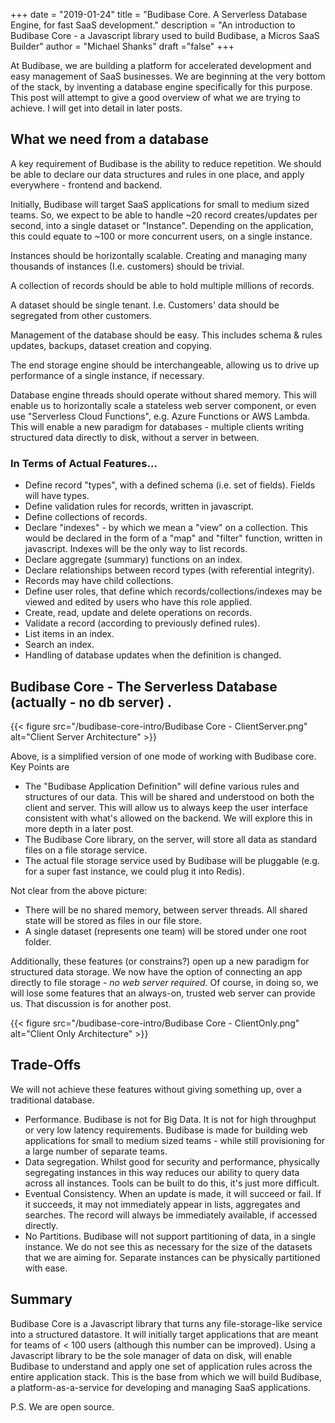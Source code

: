 +++
date = "2019-01-24"
title = "Budibase Core. A Serverless Database Engine, for fast SaaS development."
description = "An introduction to Budibase Core - a Javascript library used to build Budibase, a Micros SaaS Builder"
author = "Michael Shanks"
draft ="false"
+++

At Budibase, we are building a platform for accelerated development and easy management of SaaS businesses. We are beginning at the very bottom of the stack, by inventing a database engine specifically for this purpose. This post will attempt to give a good overview of what we are trying to achieve. I will get into detail in later posts.

## What we need from a database

A key requirement of Budibase is the ability to reduce repetition. We should be able to declare our data structures and rules in one place, and apply everywhere - frontend and backend.

Initially, Budibase will target SaaS applications for small to medium sized teams. So, we expect to be able to handle ~20 record creates/updates per second, into a single dataset or "Instance". Depending on the application, this could equate to ~100 or more concurrent users, on a single instance. 

Instances should be horizontally scalable. Creating and managing many thousands of instances (I.e. customers) should be trivial.

A collection of records should be able to hold multiple millions of records.

A dataset should be single tenant. I.e. Customers' data should be segregated from other customers.

Management of the database should be easy. This includes schema & rules updates, backups, dataset creation and copying.

The end storage engine should be interchangeable, allowing us to drive up performance of a single instance, if necessary.

Database engine threads should operate without shared memory. This will enable us to horizontally scale a stateless web server component, or even use "Serverless Cloud Functions", e.g. Azure Functions or AWS Lambda. This will enable a new paradigm for databases - multiple clients writing structured data directly to disk, without a server in between.

### In Terms of Actual Features...

- Define record "types", with a defined schema (i.e. set of fields). Fields will have types.
- Define validation rules for records, written in javascript.
- Define collections of records.
- Declare "indexes" - by which we mean a "view" on a collection. This would be declared in the form of a "map" and "filter" function, written in javascript. Indexes will be the only way to list records.
- Declare aggregate (summary) functions on an index.
- Declare relationships between record types (with referential integrity).
- Records may have child collections.
- Define user roles, that define which records/collections/indexes may be viewed and edited by users who have this role applied.
- Create, read, update and delete operations on records.
- Validate a record (according to previously defined rules).
- List items in an index.
- Search an index.
- Handling of database updates when the definition is changed.

## Budibase Core - The Serverless Database (actually - no db server) . 

{{< figure src="/budibase-core-intro/Budibase Core - ClientServer.png" alt="Client Server Architecture" >}}

Above, is a simplified version of one mode of working with Budibase core. Key Points are

- The "Budibase Application Definition" will define various rules and structures of our data. This will be shared and understood on both the client and server. This will allow us to always keep the user interface consistent with what's allowed on the backend. We will explore this in more depth in a later post.
- The Budibase Core library, on the server, will store all data as standard files on a file storage service. 
- The actual file storage service used by Budibase will be pluggable (e.g. for a super fast instance, we could plug it into Redis).

Not clear from the above picture:

- There will be no shared memory, between server threads. All shared state will be stored as files in our file store.
- A single dataset (represents one team) will be stored under one root folder.

Additionally, these features (or constrains?)  open up a new paradigm for structured data storage. We now have the option of connecting an app directly to file storage - *no web server required*. Of course, in doing so, we will lose some features that an always-on, trusted web server can provide us. That discussion is for another post.

{{< figure src="/budibase-core-intro/Budibase Core - ClientOnly.png" alt="Client Only Architecture" >}}


## Trade-Offs

We will not achieve these features without giving something up, over a traditional database.

- Performance. Budibase is not for Big Data. It is not for high throughput or very low latency requirements. Budibase is made for building web applications for small to medium sized teams - while still provisioning for a large number of separate teams. 
- Data segregation. Whilst good for security and performance, physically segregating instances in this way reduces our ability to query data across all instances. Tools can be built to do this, it's just more difficult.
- Eventual Consistency. When an update is made, it will succeed or fail. If it succeeds, it may not immediately appear in lists, aggregates and searches. The record will always be immediately available, if accessed directly.
- No Partitions. Budibase will not support partitioning of data, in a single instance. We do not see this as necessary for the size of the datasets that we are aiming for. Separate instances can be physically partitioned with ease.

## Summary

Budibase Core is a Javascript library that turns any file-storage-like service into a structured datastore. It will initially target applications that are meant for teams of < 100 users (although this number can be improved). Using a Javascript library to be the sole manager of data on disk, will enable Budibase to understand and apply one set of application rules across the entire application stack. This is the base from which we will build Budibase, a platform-as-a-service for developing and managing SaaS applications.

P.S. We are open source.